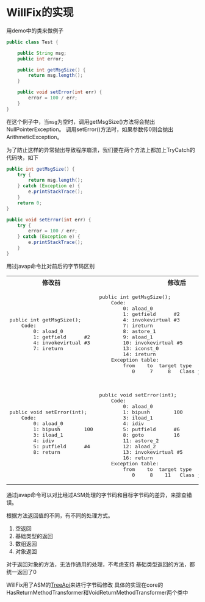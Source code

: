# WillFix的实现

用demo中的类来做例子

```java
public class Test {

    public String msg;
    public int error;

    public int getMsgSize() {
        return msg.length();
    }

    public void setError(int err) {
        error = 100 / err;
    }
}

```

在这个例子中，当`msg`为空时，调用getMsgSize()方法将会抛出NullPointerException。
调用setError()方法时，如果参数传0则会抛出ArithmeticException。

为了防止这样的异常抛出导致程序崩溃，我们要在两个方法上都加上TryCatch的代码块，如下

```java
public int getMsgSize() {
    try {
        return msg.length();
    } catch (Exception e) {
        e.printStackTrace();
    }
    return 0;
}

public void setError(int err) {
    try {
        error = 100 / err;
    } catch (Exception e) {
        e.printStackTrace();
    }
}
```

用过javap命令比对前后的字节码区别

<table>
<tr>
<th>
修改前
</th>
<th>
修改后
</th>
</tr>

<tr>
<td>
<pre>
public int getMsgSize();
    Code:
        0: aload_0
        1: getfield      #2
        4: invokevirtual #3
        7: ireturn
        
        
        
        
        
        
        
        
        
</pre>
</td>
<td>
<pre>
public int getMsgSize();
    Code:
        0: aload_0
        1: getfield      #2
        4: invokevirtual #3
        7: ireturn
        8: astore_1
        9: aload_1
        10: invokevirtual #5
        13: iconst_0
        14: ireturn
    Exception table:
        from    to  target type
           0     7     8   Class java/lang/Exception

</pre>
</td>
</tr>

<tr>
<td>
<pre>
public void setError(int);
    Code:
        0: aload_0
        1: bipush        100
        3: iload_1
        4: idiv
        5: putfield      #4
        8: return
        
        
        
        
        


</pre>
</td>
<td>
<pre>
public void setError(int);
    Code:
        0: aload_0
        1: bipush        100
        3: iload_1
        4: idiv
        5: putfield      #6
        8: goto          16
        11: astore_2
        12: aload_2
        13: invokevirtual #5
        16: return
    Exception table:
        from    to  target type
           0     8    11   Class java/lang/Exception
</pre>
</td>
</tr>
</table>



通过javap命令可以对比经过ASM处理的字节码和目标字节码的差异，来排查错误。

根据方法返回值的不同，有不同的处理方式。

1. 空返回
2. 基础类型的返回
3. 数组返回
4. 对象返回

对于返回对象的方法，无法作通用的处理，不考虑支持
基础类型返回的方法，都统一返回了0

WillFix用了ASM的[TreeApi](https://asm.ow2.io/asm4-guide.pdf)来进行字节码修改
具体的实现在core的HasReturnMethodTransformer和VoidReturnMethodTransformer两个类中